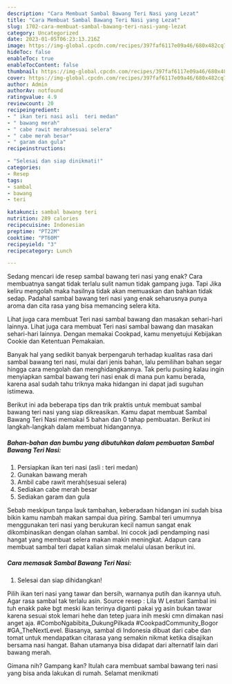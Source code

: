 ```yaml
---
description: "Cara Membuat Sambal Bawang Teri Nasi yang Lezat"
title: "Cara Membuat Sambal Bawang Teri Nasi yang Lezat"
slug: 1702-cara-membuat-sambal-bawang-teri-nasi-yang-lezat
category: Uncategorized
date: 2023-01-05T06:23:13.216Z
image: https://img-global.cpcdn.com/recipes/397faf6117e09a46/680x482cq70/sambal-bawang-teri-nasi-foto-resep-utama.jpg
hideToc: false
enableToc: true
enableTocContent: false
thumbnail: https://img-global.cpcdn.com/recipes/397faf6117e09a46/680x482cq70/sambal-bawang-teri-nasi-foto-resep-utama.jpg
cover: https://img-global.cpcdn.com/recipes/397faf6117e09a46/680x482cq70/sambal-bawang-teri-nasi-foto-resep-utama.jpg
author: Admin
authorAv: notfound
ratingvalue: 4.9
reviewcount: 20
recipeingredient:
- " ikan teri nasi asli  teri medan"
- " bawang merah"
- " cabe rawit merahsesuai selera"
- " cabe merah besar"
- " garam dan gula"
recipeinstructions:

- "Selesai dan siap dinikmati!"
categories:
- Resep
tags:
- sambal
- bawang
- teri

katakunci: sambal bawang teri 
nutrition: 289 calories
recipecuisine: Indonesian
preptime: "PT22M"
cooktime: "PT60M"
recipeyield: "3"
recipecategory: Lunch

---
```



Sedang mencari ide resep sambal bawang teri nasi yang enak? Cara membuatnya sangat tidak terlalu sulit namun tidak gampang juga. Tapi Jika keliru mengolah maka hasilnya tidak akan memuaskan dan bahkan tidak sedap. Padahal sambal bawang teri nasi yang enak seharusnya punya aroma dan cita rasa yang bisa memancing selera kita.


Lihat juga cara membuat Teri nasi sambal bawang dan masakan sehari-hari lainnya. Lihat juga cara membuat Teri nasi sambal bawang dan masakan sehari-hari lainnya. Dengan memakai Cookpad, kamu menyetujui Kebijakan Cookie dan Ketentuan Pemakaian.

Banyak hal yang sedikit banyak berpengaruh terhadap kualitas rasa dari sambal bawang teri nasi, mulai dari jenis bahan, lalu pemilihan bahan segar hingga cara mengolah dan menghidangkannya. Tak perlu pusing kalau ingin menyiapkan sambal bawang teri nasi enak di mana pun kamu berada, karena asal sudah tahu triknya maka hidangan ini dapat jadi suguhan istimewa.


Berikut ini ada beberapa tips dan trik praktis untuk membuat sambal bawang teri nasi yang siap dikreasikan. Kamu dapat membuat Sambal Bawang Teri Nasi memakai 5 bahan dan 0 tahap pembuatan. Berikut ini langkah-langkah dalam membuat hidangannya.

<!--inarticleads1-->

##### Bahan-bahan dan bumbu yang dibutuhkan dalam pembuatan Sambal Bawang Teri Nasi:

1. Persiapkan  ikan teri nasi (asli : teri medan)
1. Gunakan  bawang merah
1. Ambil  cabe rawit merah(sesuai selera)
1. Sediakan  cabe merah besar
1. Sediakan  garam dan gula


Sebab meskipun tanpa lauk tambahan, keberadaan hidangan ini sudah bisa bikin kamu nambah makan sampai dua piring. Sambal teri umumnya menggunakan teri nasi yang berukuran kecil namun sangat enak dikombinasikan dengan olahan sambal. Ini cocok jadi pendamping nasi hangat yang membuat selera makan makin meningkat. Adapun cara membuat sambal teri dapat kalian simak melalui ulasan berikut ini. 

<!--inarticleads2-->

##### Cara memasak Sambal Bawang Teri Nasi:


1. Selesai dan siap dihidangkan!

Pilih ikan teri nasi yang tawar dan bersih, warnanya putih dan ikannya utuh. Agar rasa sambal tak terlalu asin. Source resep : Lila W Lestari Sambal ini tuh enakk pake bgt meski ikan terinya diganti pakai yg asin bukan tawar karena sesuai stok lemari hehe dan tetep juara inih meski cmn dimakan nasi anget aja. #ComboNgabibita_DukungPilkada #CookpadCommunity_Bogor #GA_TheNextLevel. Biasanya, sambal di Indonesia dibuat dari cabe dan tomat untuk mendapatkan citarasa yang semakin nikmat ketika disajikan bersama nasi hangat. Bahan utamanya bisa didapat dari alternatif lain dari bawang merah. 

Gimana nih? Gampang kan? Itulah cara membuat sambal bawang teri nasi yang bisa anda lakukan di rumah. Selamat menikmati
